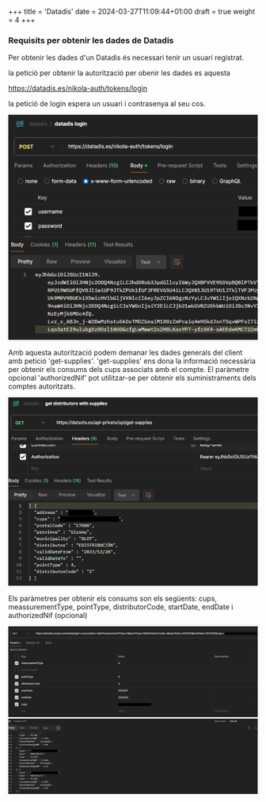 +++
title = 'Datadis'
date = 2024-03-27T11:09:44+01:00
draft = true
weight = 4
+++

### Requisits per obtenir les dades de Datadis

Per obtenir les dades d'un Datadis és necessari tenir un usuari registrat. 

la petició per obtenir la autorització per obenir les dades es aquesta

https://datadis.es/nikola-auth/tokens/login

la petició de login espera un usuari i contrasenya al seu cos.

 ![postman-datadis-login.PNG](postman-datadis-login.PNG)

Amb aquesta autorització podem demanar les dades generals del client amb petició 'get-supplies'.
'get-supplies' ens dona la informació necessària per obtenir els consums dels cups associats amb el compte. 
El paràmetre opcional 'authorizedNif' pot utilitzar-se per obtenir els suministraments dels comptes autoritzats.

 ![postman-datadis-supplies.PNG](postman-datadis-supplies.PNG)

Els paràmetres per obtenir els consums son els següents: 
cups, meassurementType, pointType, distributorCode, startDate, endDate i authorizedNif (opcional)

![postman-datadis-consumptions.PNG](postman-datadis-consumptions.PNG)
![postman-datadis-consumptions-response.PNG](postman-datadis-consumptions-response.PNG)

<!-- https://datadis.es/api-private/api/get-supplies

https://datadis.es/api-private/api/get-supplies?authorizedNif=43631879M

https://datadis.es/api-private/api/get-consumption-data?cups=ES0031446428360001HM0F&distributorCode=2&startDate=2024/01&endDate=2024/03&measurementType=0&pointType=5&authorizedNif=77921261K  -->